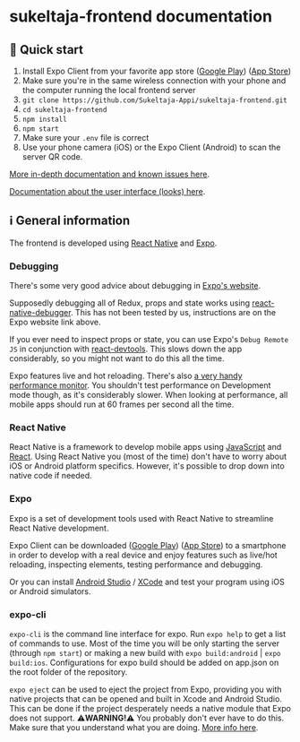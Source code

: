 # sukeltaja-frontend documentation

## 🐗 Quick start

1. Install Expo Client from your favorite app store ([Google Play](https://play.google.com/store/apps/details?id=host.exp.exponent)) ([App Store](https://itunes.apple.com/us/app/expo-client/id982107779))
2. Make sure you're in the same wireless connection with your phone and the computer running the local frontend server
3. `git clone https://github.com/Sukeltaja-Appi/sukeltaja-frontend.git`
4. `cd sukeltaja-frontend`
5. `npm install`
6. `npm start`
7. Make sure your `.env` file is correct
8. Use your phone camera (iOS) or the Expo Client (Android) to scan the server QR code.

[More in-depth documentation and known issues here](frontend.md).

[Documentation about the user interface (looks) here](user_interface.md).

## ℹ General information

The frontend is developed using [React Native](https://facebook.github.io/react-native/) and [Expo](https://expo.io/).

### Debugging

There's some very good advice about debugging in [Expo's website](https://docs.expo.io/versions/latest/workflow/debugging/).

Supposedly debugging all of Redux, props and state works using [react-native-debugger](https://github.com/jhen0409/react-native-debugger). This has not been tested by us, instructions are on the Expo website link above.

If you ever need to inspect props or state, you can use Expo's `Debug Remote JS` in conjunction with [react-devtools](https://github.com/facebook/react-devtools). This slows down the app considerably, so you might not want to do this all the time.

Expo features live and hot reloading. There's also [a very handy performance monitor](https://docs.expo.io/versions/v28.0.0/react-native/performance/). You shouldn't test performance on Development mode though, as it's considerably slower. When looking at performance, all mobile apps should run at 60 frames per second all the time.

### React Native

React Native is a framework to develop mobile apps using [JavaScript](https://developer.mozilla.org/en-US/docs/Web/JavaScript) and [React](https://reactjs.org/). Using React Native you (most of the time) don't have to worry about iOS or Android platform specifics. However, it's possible to drop down into native code if needed.

### Expo

Expo is a set of development tools used with React Native to streamline React Native development.

Expo Client can be downloaded ([Google Play](https://play.google.com/store/apps/details?id=host.exp.exponent)) ([App Store](https://itunes.apple.com/us/app/expo-client/id982107779)) to a smartphone in order to develop with a real device and enjoy features such as live/hot reloading, inspecting elements, testing performance and debugging.

Or you can install [Android Studio](https://developer.android.com/studio) / [XCode](https://developer.apple.com/xcode/) and test your program using iOS or Android simulators.

### expo-cli

`expo-cli` is the command line interface for expo. Run `expo help` to get a list of commands to use. Most of the time you will be only starting the server (through `npm start`) or making a new build with `expo build:android` | `expo build:ios`. Configurations for expo build should be added on app.json on the root folder of the repository.

`expo eject` can be used to eject the project from Expo, providing you with native projects that can be opened and built in Xcode and Android Studio. This can be done if the project desperately needs a native module that Expo does not support. ⚠️**WARNING!**⚠️ You probably don't ever have to do this. Make sure that you understand what you are doing. [More info here](https://docs.expo.io/versions/latest/expokit/eject/).
